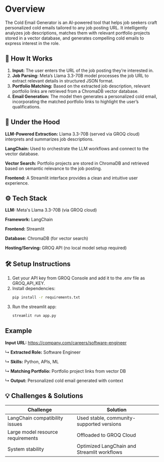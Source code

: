 # **Overview**

The Cold Email Generator is an AI-powered tool that helps job seekers craft personalized cold emails tailored to any job posting URL. It intelligently analyzes job descriptions, matches them with relevant portfolio projects stored in a vector database, and generates compelling cold emails to express interest in the role.

## 🚀 **How It Works**
1. **Input:** The user enters the URL of the job posting they’re interested in.
2. **Job Parsing:** Meta’s Llama 3.3-70B model processes the job URL to extract relevant details in structured JSON format.
3. **Portfolio Matching:** Based on the extracted job description, relevant portfolio links are retrieved from a ChromaDB vector database.   
4. **Email Generation:** The model then generates a personalized cold email, incorporating the matched portfolio links to highlight the user’s qualifications.

## 🧠 **Under the Hood**

**LLM-Powered Extraction:** Llama 3.3-70B (served via GROQ cloud) interprets and summarizes job descriptions.

**LangChain:** Used to orchestrate the LLM workflows and connect to the vector database.

**Vector Search:** Portfolio projects are stored in ChromaDB and retrieved based on semantic relevance to the job posting.

**Frontend:** A Streamlit interface provides a clean and intuitive user experience.

## ⚙️ **Tech Stack**

**LLM:** Meta's Llama 3.3-70B (via GROQ cloud)

**Framework:** LangChain

**Frontend:** Streamlit

**Database:** ChromaDB (for vector search)

**Hosting/Serving:** GROQ API (no local model setup required)

## 🛠️ **Setup Instructions**

1. Get your API key from GROQ Console and add it to the .env file as GROQ_API_KEY.
2. Install dependencies:
   ```bash
   pip install -r requirements.txt
3. Run the streamlit app:
   ```bash
   streamlit run app.py

## Example
**Input URL:** https://company.com/careers/software-engineer

↳ **Extracted Role:** Software Engineer

↳ **Skills:** Python, APIs, ML

↳ **Matching Portfolio:** Portfolio project links from vector DB

↳ **Output:** Personalized cold email generated with context

## 💡 Challenges & Solutions
| Challenge                         | Solution                                    |
| --------------------------------- | ------------------------------------------- |
| LangChain compatibility issues    | Used stable, community-supported versions   |
| Large model resource requirements | Offloaded to GROQ Cloud                     |
| System stability                  | Optimized LangChain and Streamlit workflows |



